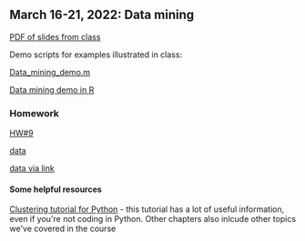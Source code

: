 ## March 16-21, 2022: Data mining

[PDF of slides from class](./Data_Mining2.pdf)

Demo scripts for examples illustrated in class:

[Data_mining_demo.m](./Data_mining_demo.m)

[Data mining demo in R](./20220316_data_mining_demo.R)

### Homework

[HW#9](./HW9.pdf)

[data](./dataHW9.txt)

[data via link](https://www.dropbox.com/s/jrw8atkivqcimsk/dataHW9.txt?dl=0)

#### Some helpful resources

[Clustering tutorial for Python](https://scikit-learn.org/stable/modules/clustering.html) - this tutorial has a lot of useful information, even if you're not coding in Python. Other chapters also inlcude other topics we've covered in the course
